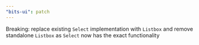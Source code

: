 ```yaml
---
"bits-ui": patch
---
```


Breaking: replace existing `Select` implementation with `Listbox` and remove standalone `Listbox` as `Select` now has the exact functionality
